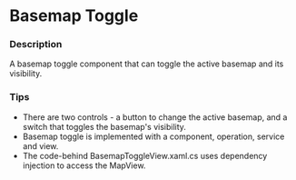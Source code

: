 ﻿# Basemap Toggle

### Description
A basemap toggle component that can toggle the active basemap and its visibility.

### Tips
- There are two controls - a button to change the active basemap, and a switch that toggles the basemap's visibility.
- Basemap toggle is implemented with a component, operation, service and view.
- The code-behind BasemapToggleView.xaml.cs uses dependency injection to access the MapView.
